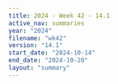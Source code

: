 ```yaml
---
title: 2024 - Week 42 - 14.1
active_nav: summaries
year: "2024"
filename: "wk42"
version: "14.1"
start_date: "2024-10-14"
end_date: "2024-10-20"
layout: "summary"
---
```

